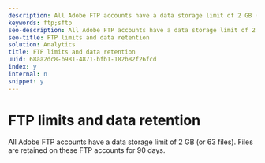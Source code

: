 ```yaml
---
description: All Adobe FTP accounts have a data storage limit of 2 GB (or 63 files). Files are retained on these FTP accounts for 90 days.
keywords: ftp;sftp
seo-description: All Adobe FTP accounts have a data storage limit of 2 GB (or 63 files). Files are retained on these FTP accounts for 90 days.
seo-title: FTP limits and data retention
solution: Analytics
title: FTP limits and data retention
uuid: 68aa2dc8-b981-4871-bfb1-182b82f26fcd
index: y
internal: n
snippet: y
---
```


# FTP limits and data retention

All Adobe FTP accounts have a data storage limit of 2 GB (or 63 files). Files are retained on these FTP accounts for 90 days.

